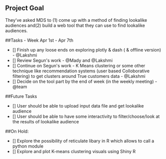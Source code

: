 ## Project Goal
They’ve asked MDS to (1) come up with a method of finding lookalike audiences and(2) build a web tool that they can use to find lookalike audiences.

##Tasks - Week Apr 1st - Apr 7th
  - [] Finish up any loose ends on exploring plotly & dash ( & offline version) - @Lakshmi
  - [] Review Segun's work  - @Mady and @Lakshmi
  - [] Continue on Segun's work - K Means clustering or some other technique like recommendation systems (user based Colloborative filtering) to get clusters around True customers data - @Lakshmi
  - [] Decide on the tool part by the end of week (in the weekly meeting) - @team 
  
##Future Tasks
 - [] User should be able to upload input data file and get lookalike audience
 - [] User should be able to have some interactivity to filter/choose/look at the results of lookalike audience

##On Hold:
  - [] Explore the possibility of reticulate libary in R which allows to call a python module
  - [] Explore and plot K-means clustering visuals using Shiny R 
  
